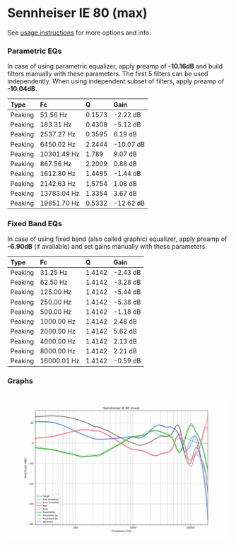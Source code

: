 # Sennheiser IE 80 (max)
See [usage instructions](https://github.com/jaakkopasanen/AutoEq#usage) for more options and info.

### Parametric EQs
In case of using parametric equalizer, apply preamp of **-10.16dB** and build filters manually
with these parameters. The first 5 filters can be used independently.
When using independent subset of filters, apply preamp of **-10.04dB**.

| Type    | Fc          |      Q | Gain      |
|:--------|:------------|:-------|:----------|
| Peaking | 51.56 Hz    | 0.1573 | -2.22 dB  |
| Peaking | 183.31 Hz   | 0.4308 | -5.12 dB  |
| Peaking | 2537.27 Hz  | 0.3595 | 6.19 dB   |
| Peaking | 6450.02 Hz  | 2.2444 | -10.07 dB |
| Peaking | 10301.49 Hz | 1.789  | 9.07 dB   |
| Peaking | 867.56 Hz   | 2.2009 | 0.88 dB   |
| Peaking | 1612.80 Hz  | 1.4495 | -1.44 dB  |
| Peaking | 2142.63 Hz  | 1.5754 | 1.08 dB   |
| Peaking | 13783.04 Hz | 1.3354 | 3.67 dB   |
| Peaking | 19851.70 Hz | 0.5332 | -12.62 dB |

### Fixed Band EQs
In case of using fixed band (also called graphic) equalizer, apply preamp of **-6.90dB**
(if available) and set gains manually with these parameters.

| Type    | Fc          |      Q | Gain     |
|:--------|:------------|:-------|:---------|
| Peaking | 31.25 Hz    | 1.4142 | -2.43 dB |
| Peaking | 62.50 Hz    | 1.4142 | -3.28 dB |
| Peaking | 125.00 Hz   | 1.4142 | -5.44 dB |
| Peaking | 250.00 Hz   | 1.4142 | -5.38 dB |
| Peaking | 500.00 Hz   | 1.4142 | -1.18 dB |
| Peaking | 1000.00 Hz  | 1.4142 | 2.48 dB  |
| Peaking | 2000.00 Hz  | 1.4142 | 5.62 dB  |
| Peaking | 4000.00 Hz  | 1.4142 | 2.13 dB  |
| Peaking | 8000.00 Hz  | 1.4142 | 2.21 dB  |
| Peaking | 16000.01 Hz | 1.4142 | -0.59 dB |

### Graphs
![](./Sennheiser%20IE%2080%20(max).png)